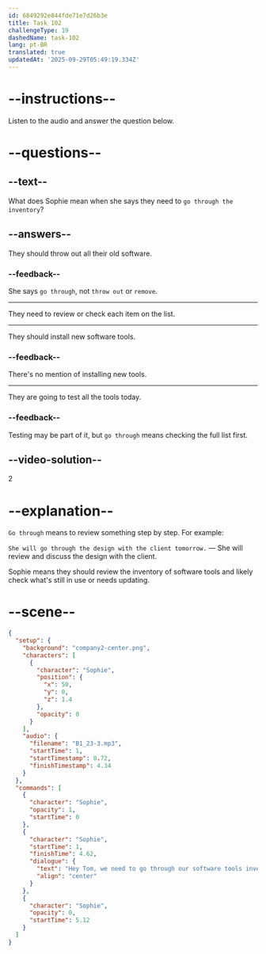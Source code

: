 ```yaml
---
id: 6849292e844fde71e7d26b3e
title: Task 102
challengeType: 19
dashedName: task-102
lang: pt-BR
translated: true
updatedAt: '2025-09-29T05:49:19.334Z'
---
```


<!-- (audio) Sophie: Hey Tom, we need to go through our software tools inventory today. -->

# --instructions--

Listen to the audio and answer the question below.

# --questions--

## --text--

What does Sophie mean when she says they need to `go through the inventory`?

## --answers--

They should throw out all their old software.

### --feedback--

She says `go through`, not `throw out` or `remove`.

---

They need to review or check each item on the list.

---

They should install new software tools.

### --feedback--

There's no mention of installing new tools.

---

They are going to test all the tools today.

### --feedback--

Testing may be part of it, but `go through` means checking the full list first.

## --video-solution--

2

# --explanation--

`Go through` means to review something step by step. For example:

`She will go through the design with the client tomorrow.` — She will review and discuss the design with the client.

Sophie means they should review the inventory of software tools and likely check what's still in use or needs updating.

# --scene--

```json
{
  "setup": {
    "background": "company2-center.png",
    "characters": [
      {
        "character": "Sophie",
        "position": {
          "x": 50,
          "y": 0,
          "z": 1.4
        },
        "opacity": 0
      }
    ],
    "audio": {
      "filename": "B1_23-3.mp3",
      "startTime": 1,
      "startTimestamp": 0.72,
      "finishTimestamp": 4.34
    }
  },
  "commands": [
    {
      "character": "Sophie",
      "opacity": 1,
      "startTime": 0
    },
    {
      "character": "Sophie",
      "startTime": 1,
      "finishTime": 4.62,
      "dialogue": {
        "text": "Hey Tom, we need to go through our software tools inventory today.",
        "align": "center"
      }
    },
    {
      "character": "Sophie",
      "opacity": 0,
      "startTime": 5.12
    }
  ]
}
```
